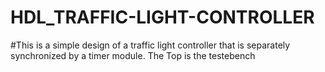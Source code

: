 # HDL_TRAFFIC-LIGHT-CONTROLLER
#This is a simple design of a traffic light controller that is separately synchronized by a timer module. The Top is the testebench
